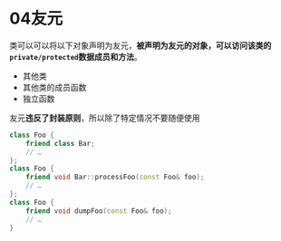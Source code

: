 # 04友元

类可以可以将以下对象声明为友元，**被声明为友元的对象，可以访问该类的`private/protected`数据成员和方法**。

* 其他类
* 其他类的成员函数
* 独立函数

友元**违反了封装原则**，所以除了特定情况不要随便使用

```cpp
class Foo {
    friend class Bar;
    // …
};
class Foo {
    friend void Bar::processFoo(const Foo& foo);
    // …
};
class Foo {
    friend void dumpFoo(const Foo& foo);
    // …
}
```


